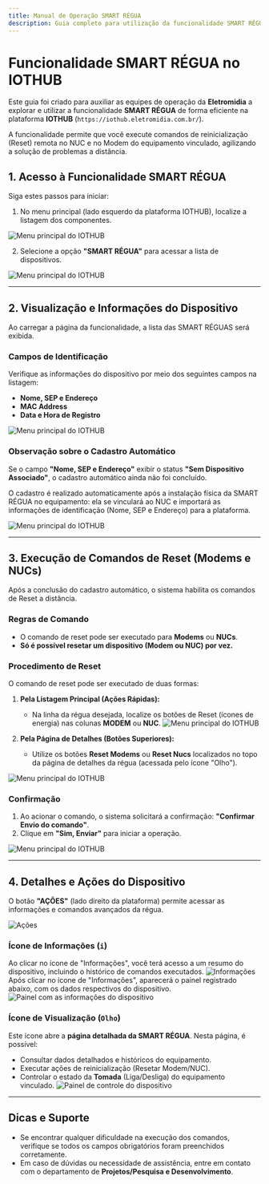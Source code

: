 ```yaml
---
title: Manual de Operação SMART RÉGUA
description: Guia completo para utilização da funcionalidade SMART RÉGUA no IOTHUB
---
```


# Funcionalidade SMART RÉGUA no IOTHUB 

Este guia foi criado para auxiliar as equipes de operação da **Eletromidia** a explorar e utilizar a funcionalidade **SMART RÉGUA** de forma eficiente na plataforma **IOTHUB** (`https://iothub.eletromidia.com.br/`). 

A funcionalidade permite que você execute comandos de reinicialização (Reset) remota no NUC e no Modem do equipamento vinculado, agilizando a solução de problemas a distância. 

## 1. Acesso à Funcionalidade SMART RÉGUA 

Siga estes passos para iniciar: 

1.  No menu principal (lado esquerdo da plataforma IOTHUB), localize a listagem dos componentes. 

![Menu principal do IOTHUB](/src/assets/images/manual-iothub-1.png)


2.  Selecione a opção **"SMART RÉGUA"** para acessar a lista de dispositivos. 

![Menu principal do IOTHUB](/src/assets/images/manual-iothub-2.png)




--- 

## 2. Visualização e Informações do Dispositivo 

Ao carregar a página da funcionalidade, a lista das SMART RÉGUAS será exibida. 

### Campos de Identificação 
Verifique as informações do dispositivo por meio dos seguintes campos na listagem: 

* **Nome, SEP e Endereço** 
* **MAC Address** 
* **Data e Hora de Registro** 

![Menu principal do IOTHUB](/src/assets/images/manual-iothub-3.png)


### Observação sobre o Cadastro Automático 
Se o campo **"Nome, SEP e Endereço"** exibir o status **"Sem Dispositivo Associado"**, o cadastro automático ainda não foi concluído. 

O cadastro é realizado automaticamente após a instalação física da SMART RÉGUA no equipamento: ela se vinculará ao NUC e importará as informações de identificação (Nome, SEP e Endereço) para a plataforma. 

![Menu principal do IOTHUB](/src/assets/images/manual-iothub-4.png)


--- 

## 3. Execução de Comandos de Reset (Modems e NUCs) 

Após a conclusão do cadastro automático, o sistema habilita os comandos de Reset a distância. 

### Regras de Comando 
* O comando de reset pode ser executado para **Modems** ou **NUCs**. 
* **Só é possível resetar um dispositivo (Modem ou NUC) por vez.** 

 

### Procedimento de Reset 
O comando de reset pode ser executado de duas formas: 

1.  **Pela Listagem Principal (Ações Rápidas):** 
    * Na linha da régua desejada, localize os botões de Reset (ícones de energia) nas colunas **MODEM** ou **NUC**. 
![Menu principal do IOTHUB](/src/assets/images/manual-iothub-6.png)

2.  **Pela Página de Detalhes (Botões Superiores):** 
    * Utilize os botões **Reset Modems** ou **Reset Nucs** localizados no topo da página de detalhes da régua (acessada pelo ícone "Olho"). 

![Menu principal do IOTHUB](/src/assets/images/manual-iothub-5.png)


### Confirmação 
1.  Ao acionar o comando, o sistema solicitará a confirmação: **"Confirmar Envio do comando"**. 
2.  Clique em **"Sim, Enviar"** para iniciar a operação. 

![Menu principal do IOTHUB](/src/assets/images/manual-iothub-7.png)

--- 

## 4. Detalhes e Ações do Dispositivo 

O botão **"AÇÕES"** (lado direito da plataforma) permite acessar as informações e comandos avançados da régua. 

![Ações](/src/assets/images/manual-iothub-8.png)

### Ícone de Informações (`i`) 
Ao clicar no ícone de "Informações", você terá acesso a um resumo do dispositivo, incluindo o histórico de comandos executados. 
![Informações](/src/assets/images/manual-iothub-9.png)
Após clicar no ícone de "Informações", aparecerá o painel registrado abaixo, com os dados respectivos do dispositivo.
![Painel com as informações do dispositivo](/src/assets/images/manual-iothub-10.png)


### Ícone de Visualização (`Olho`) 
Este ícone abre a **página detalhada da SMART RÉGUA**. Nesta página, é possível: 

* Consultar dados detalhados e históricos do equipamento. 
* Executar ações de reinicialização (Resetar Modem/NUC). 
* Controlar o estado da **Tomada** (Liga/Desliga) do equipamento vinculado. 
![Painel de controle do dispositivo](/src/assets/images/manual-iothub-11.png)

--- 

## Dicas e Suporte 

* Se encontrar qualquer dificuldade na execução dos comandos, verifique se todos os campos obrigatórios foram preenchidos corretamente. 
* Em caso de dúvidas ou necessidade de assistência, entre em contato com o departamento de **Projetos/Pesquisa e Desenvolvimento**.
